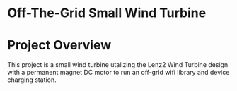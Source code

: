 # Off-The-Grid Small Wind Turbine

# Project Overview
This project is a small wind turbine utalizing the Lenz2 Wind Turbine design with a permanent magnet DC motor to run an off-grid wifi library and device charging station.
